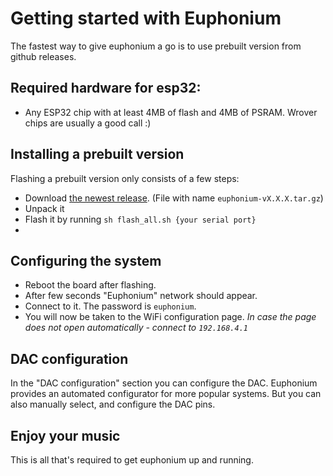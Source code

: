# Getting started with Euphonium
The fastest way to give euphonium a go is to use prebuilt version from github releases.

## Required hardware for esp32:
- Any ESP32 chip with at least 4MB of flash and 4MB of PSRAM. Wrover chips are usually a good call :)

## Installing a prebuilt version
Flashing a prebuilt version only consists of a few steps:
- Download [the newest release](https://github.com/feelfreelinux/euphonium/releases). (File with name `euphonium-vX.X.X.tar.gz`)
- Unpack it
- Flash it by running `sh flash_all.sh {your serial port}`
- 
## Configuring the system
- Reboot the board after flashing.
- After few seconds "Euphonium" network should appear.
- Connect to it. The password is `euphonium`.
- You will now be taken to the WiFi configuration page. _In case the page does not open automatically - connect to `192.168.4.1`_

## DAC configuration
In the "DAC configuration" section you can configure the DAC. Euphonium provides an automated configurator for more popular systems. But you can also manually select, and configure the DAC pins.


## Enjoy your music
This is all that's required to get euphonium up and running.